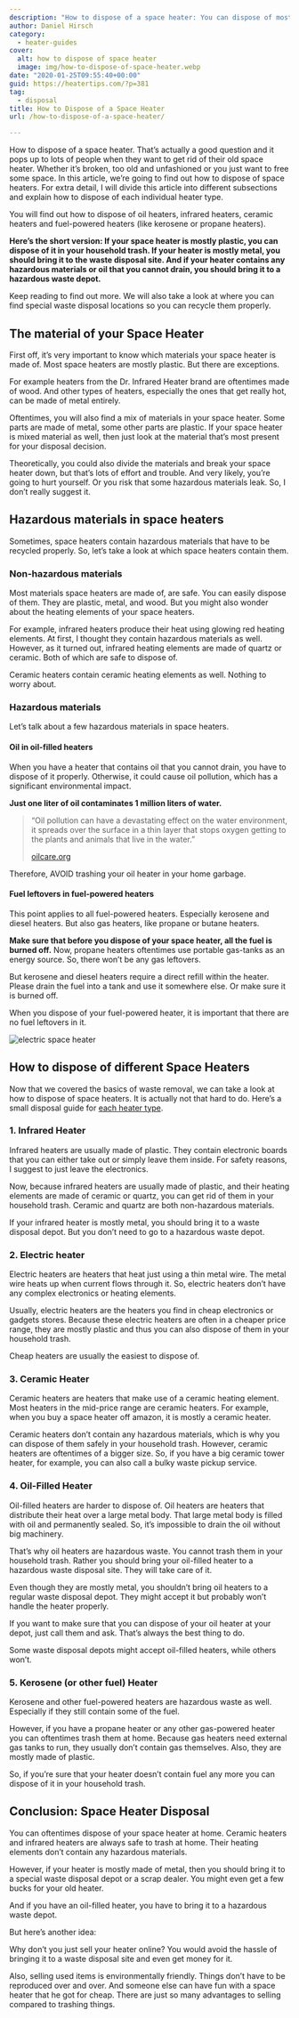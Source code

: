 ```yaml
---
description: "How to dispose of a space heater: You can dispose of most space heaters in your household trash. If it contains hazardous materials, bring it to a depot."
author: Daniel Hirsch
category:
  - heater-guides
cover:
  alt: how to dispose of space heater
  image: img/how-to-dispose-of-space-heater.webp
date: "2020-01-25T09:55:40+00:00"
guid: https://heatertips.com/?p=381
tag:
  - disposal
title: How to Dispose of a Space Heater
url: /how-to-dispose-of-a-space-heater/

---
```

How to dispose of a space heater. That’s actually a good question and it pops up to lots of people when they want to get rid of their old space heater. Whether it’s broken, too old and unfashioned or you just want to free some space. In this article, we’re going to find out how to dispose of space heaters. For extra detail, I will divide this article into different subsections and explain how to dispose of each individual heater type.

You will find out how to dispose of oil heaters, infrared heaters, ceramic heaters and fuel-powered heaters (like kerosene or propane heaters).

**Here’s the short version: If your space heater is mostly plastic, you can dispose of it in your household trash. If your heater is mostly metal, you should bring it to the waste disposal site. And if your heater contains any hazardous materials or oil that you cannot drain, you should bring it to a hazardous waste depot.**

Keep reading to find out more. We will also take a look at where you can find special waste disposal locations so you can recycle them properly.

## The material of your Space Heater

First off, it’s very important to know which materials your space heater is made of. Most space heaters are mostly plastic. But there are exceptions.

For example heaters from the Dr. Infrared Heater brand are oftentimes made of wood. And other types of heaters, especially the ones that get really hot, can be made of metal entirely.

Oftentimes, you will also find a mix of materials in your space heater. Some parts are made of metal, some other parts are plastic. If your space heater is mixed material as well, then just look at the material that’s most present for your disposal decision.

Theoretically, you could also divide the materials and break your space heater down, but that’s lots of effort and trouble. And very likely, you’re going to hurt yourself. Or you risk that some hazardous materials leak. So, I don’t really suggest it.

## Hazardous materials in space heaters

Sometimes, space heaters contain hazardous materials that have to be recycled properly. So, let’s take a look at which space heaters contain them.

### Non-hazardous materials

Most materials space heaters are made of, are safe. You can easily dispose of them. They are plastic, metal, and wood. But you might also wonder about the heating elements of your space heaters.

For example, infrared heaters produce their heat using glowing red heating elements. At first, I thought they contain hazardous materials as well. However, as it turned out, infrared heating elements are made of quartz or ceramic. Both of which are safe to dispose of.

Ceramic heaters contain ceramic heating elements as well. Nothing to worry about.

### Hazardous materials

Let’s talk about a few hazardous materials in space heaters.

#### Oil in oil-filled heaters

When you have a heater that contains oil that you cannot drain, you have to dispose of it properly. Otherwise, it could cause oil pollution, which has a significant environmental impact.

**Just one liter of oil contaminates 1 million liters of water.**

> “Oil pollution can have a devastating effect on the water environment, it spreads over the surface in a thin layer that stops oxygen getting to the plants and animals that live in the water.”
>
> [oilcare.org](http://oilcare.org.uk/what-we-do/impacts-of-oil/)

Therefore, AVOID trashing your oil heater in your home garbage.

#### Fuel leftovers in fuel-powered heaters

This point applies to all fuel-powered heaters. Especially kerosene and diesel heaters. But also gas heaters, like propane or butane heaters.

**Make sure that before you dispose of your space heater, all the fuel is burned off.** Now, propane heaters oftentimes use portable gas-tanks as an energy source. So, there won’t be any gas leftovers.

But kerosene and diesel heaters require a direct refill within the heater. Please drain the fuel into a tank and use it somewhere else. Or make sure it is burned off.

When you dispose of your fuel-powered heater, it is important that there are no fuel leftovers in it.

![electric space heater](/img/electric-space-heater-on-window-sill.webp)

## How to dispose of different Space Heaters

Now that we covered the basics of waste removal, we can take a look at how to dispose of space heaters. It is actually not that hard to do. Here’s a small disposal guide for [each heater type](/recommended-products/).

### 1\. Infrared Heater

Infrared heaters are usually made of plastic. They contain electronic boards that you can either take out or simply leave them inside. For safety reasons, I suggest to just leave the electronics.

Now, because infrared heaters are usually made of plastic, and their heating elements are made of ceramic or quartz, you can get rid of them in your household trash. Ceramic and quartz are both non-hazardous materials.

If your infrared heater is mostly metal, you should bring it to a waste disposal depot. But you don’t need to go to a hazardous waste depot.  

### 2\. Electric heater

Electric heaters are heaters that heat just using a thin metal wire. The metal wire heats up when current flows through it. So, electric heaters don’t have any complex electronics or heating elements.

Usually, electric heaters are the heaters you find in cheap electronics or gadgets stores. Because these electric heaters are often in a cheaper price range, they are mostly plastic and thus you can also dispose of them in your household trash.

Cheap heaters are usually the easiest to dispose of.

### 3\. Ceramic Heater

Ceramic heaters are heaters that make use of a ceramic heating element. Most heaters in the mid-price range are ceramic heaters. For example, when you buy a space heater off amazon, it is mostly a ceramic heater.

Ceramic heaters don’t contain any hazardous materials, which is why you can dispose of them safely in your household trash. However, ceramic heaters are oftentimes of a bigger size. So, if you have a big ceramic tower heater, for example, you can also call a bulky waste pickup service.

### 4\. Oil-Filled Heater

Oil-filled heaters are harder to dispose of. Oil heaters are heaters that distribute their heat over a large metal body. That large metal body is filled with oil and permanently sealed. So, it’s impossible to drain the oil without big machinery.

That’s why oil heaters are hazardous waste. You cannot trash them in your household trash. Rather you should bring your oil-filled heater to a hazardous waste disposal site. They will take care of it.

Even though they are mostly metal, you shouldn’t bring oil heaters to a regular waste disposal depot. They might accept it but probably won’t handle the heater properly.

If you want to make sure that you can dispose of your oil heater at your depot, just call them and ask. That’s always the best thing to do.

Some waste disposal depots might accept oil-filled heaters, while others won’t.  

### 5\. Kerosene (or other fuel) Heater

Kerosene and other fuel-powered heaters are hazardous waste as well. Especially if they still contain some of the fuel.

However, if you have a propane heater or any other gas-powered heater you can oftentimes trash them at home. Because gas heaters need external gas tanks to run, they usually don’t contain gas themselves. Also, they are mostly made of plastic.

So, if you’re sure that your heater doesn’t contain fuel any more you can dispose of it in your household trash.

## Conclusion: Space Heater Disposal

You can oftentimes dispose of your space heater at home. Ceramic heaters and infrared heaters are always safe to trash at home. Their heating elements don’t contain any hazardous materials.

However, if your heater is mostly made of metal, then you should bring it to a special waste disposal depot or a scrap dealer. You might even get a few bucks for your old heater.

And if you have an oil-filled heater, you have to bring it to a hazardous waste depot.

But here’s another idea:

Why don’t you just sell your heater online? You would avoid the hassle of bringing it to a waste disposal site and even get money for it.

Also, selling used items is environmentally friendly. Things don’t have to be reproduced over and over. And someone else can have fun with a space heater that he got for cheap. There are just so many advantages to selling compared to trashing things.
